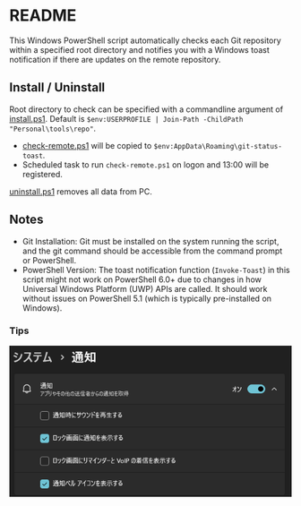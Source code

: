 # README

This Windows PowerShell script automatically checks each Git repository within a specified root directory and notifies you with a Windows toast notification if there are updates on the remote repository.


## Install / Uninstall

Root directory to check can be specified with a commandline argument of [install.ps1](./install.ps1). Default is `$env:USERPROFILE | Join-Path -ChildPath "Personal\tools\repo"`.

- [check-remote.ps1](./check-remote.ps1) will be copied to `$env:AppData\Roaming\git-status-toast`.
- Scheduled task to run `check-remote.ps1` on logon and 13:00 will be registered.

[uninstall.ps1](./uninstall.ps1) removes all data from PC.

## Notes

- Git Installation: Git must be installed on the system running the script, and the git command should be accessible from the command prompt or PowerShell.
- PowerShell Version: The toast notification function (`Invoke-Toast`) in this script might not work on PowerShell 6.0+ due to changes in how Universal Windows Platform (UWP) APIs are called. It should work without issues on PowerShell 5.1 (which is typically pre-installed on Windows).

### Tips

![img](./windows-setting.png)